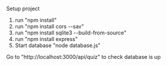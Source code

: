 Setup project


1. run "npm install" 
2. run "npm install cors --sav"
3. run "npm install sqlite3 --build-from-source"
4. run "npm install express"
5. Start database "node database.js"

Go to "http://localhost:3000/api/quiz" to check database is up
